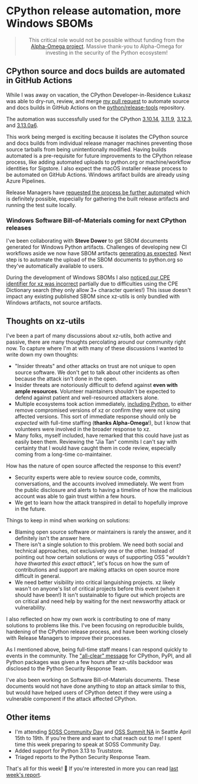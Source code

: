 # CPython release automation, more Windows SBOMs 

<blockquote>
  <center>This critical role would not be possible without funding from the <a href="https://alpha-omega.dev">Alpha-Omega project</a>. Massive thank-you to Alpha-Omega for investing in the security of the Python ecosystem!</center>
</blockquote>

## CPython source and docs builds are automated in GitHub Actions

While I was away on vacation, the CPython Developer-in-Residence Łukasz was able to dry-run, review, and merge
[my pull request](https://github.com/python/release-tools/pull/71)
to automate source and docs builds in GitHub Actions on
the [python/release-tools](https://github.com/python/release-tools) repository.

The automation was successfully used for the CPython [3.10.14](https://github.com/python/release-tools/actions/runs/8519755747), [3.11.9](https://github.com/python/release-tools/actions/runs/8350750234), [3.12.3](https://github.com/python/release-tools/actions/runs/8612609594), and [3.13.0a6](https://github.com/python/release-tools/actions/runs/8613852167).

This work being merged is exciting because it isolates the CPython
source and docs builds from individual release manager machines preventing those source
tarballs from being unintentionally modified. Having builds automated is a pre-requisite for
future improvements to the CPython release process, like adding automated uploads to python.org
or machine/workflow identities for Sigstore. I also expect the macOS
installer release process to be automated on GitHub Actions. Windows artifact builds are already using Azure Pipelines.

Release Managers have [requested the process be further automated](https://github.com/python/release-tools/issues/108)
which is definitely possible, especially for gathering the built release artifacts
and running the test suite locally.

### Windows Software Bill-of-Materials coming for next CPython releases

I've been collaborating with **Steve Dower** to get SBOM documents generated
for Windows Python artifacts. Challenges of developing new CI workflows aside
we now have SBOM artifacts [generating as expected](https://github.com/python/release-tools/pull/100#issuecomment-2046130399).
Next step is to automate the upload of the SBOM documents to python.org so they've
automatically available to users.

During the development of Windows SBOMs I also [noticed our CPE identifier for xz
was incorrect](https://github.com/python/cpython/pull/117656) partially due to difficulties
using the CPE Dictionary search (they only allow 3+ character queries!) This issue doesn't
impact any existing published SBOM since xz-utils is only bundled with Windows artifacts, not source artifacts.

## Thoughts on xz-utils

I've been a part of many discussions about xz-utils, both active and passive,
there are many thoughts percolating around our community right now. To capture
where I'm at with many of these discussions I wanted to write down my own thoughts:

* "Insider threats" and other attacks on trust are not unique to open source software.
  We don't get to talk about other incidents as often because the attack isn't done in the open.
* Insider threats are notoriously difficult to defend against **even with ample resources**.
  Volunteer maintainers shouldn't be expected to defend against patient and well-resourced attackers alone.
* Multiple ecosystems took action immediately, [including Python](https://discuss.python.org/t/cpython-pypi-and-many-python-packages-are-not-affected-by-the-backdoor-of-xz/49873),
  to either remove compromised versions of xz or confirm they were not using affected versions.
  This sort of immediate response should only be *expected* with full-time staffing (**thanks Alpha-Omega**!), but I know that volunteers were involved in the broader response to xz.
* Many folks, myself included, have remarked that this could have just as easily been them.
  Reviewing the "Jia Tan" commits I can't say with certainty that I would have caught them
  in code review, especially coming from a long-time co-maintainer.

How has the nature of open source affected the response to this event?

* Security experts were able to review source code, commits, conversations,
  and the accounts involved immediately. We went from the public disclosure and alerts to having a timeline
  of how the malicious account was able to gain trust within a few hours.
* We get to learn how the attack transpired in detail to hopefully improve in the future.

Things to keep in mind when working on solutions:

* Blaming open source software or maintainers is rarely the answer, and it definitely isn't the answer here.
* There isn't a single solution to this problem. We need both social and technical approaches, not exclusively one or the other.
  Instead of pointing out how certain solutions or ways of supporting OSS "*wouldn't have thwarted
  this exact attack*", let's focus on how the sum of contributions and support are
  making attacks on open source more difficult in general.
* We need better visibility into critical languishing projects. xz likely wasn't on anyone's list of critical projects before this event (when it should have been!) 
  It isn't sustainable to figure out which projects are on critical and need help
  by waiting for the next newsworthy attack or vulnerability.

I also reflected on how my own work is contributing to one of many solutions to problems like this.
I've been focusing on reproducible builds, hardening of the CPython release process, and have been
working closely with Release Managers to improve their processes.

As I mentioned above, being full-time staff means I can respond quickly to events in the community.
The ["all-clear" message](https://discuss.python.org/t/cpython-pypi-and-many-python-packages-are-not-affected-by-the-backdoor-of-xz/49873) for CPython, PyPI, and all Python packages was given a few hours after xz-utils
backdoor was disclosed to the Python Security Response Team.

I've also been working on Software Bill-of-Materials documents. These documents would not have done anything
to stop an attack similar to this, but would have helped users of CPython detect if they were using a vulnerable
component if the attack affected CPython.

## Other items

* I'm attending [SOSS Community Day](https://events.linuxfoundation.org/soss-community-day-north-america/) and [OSS Summit NA](https://events.linuxfoundation.org/open-source-summit-north-america/) in Seattle April 15th to 19th. If you're there
  and want to chat reach out to me! I spent time this week preparing to speak at SOSS Community Day.
* Added support for Python 3.13 to Truststore.
* Triaged reports to the Python Security Response Team.

That's all for this week! 👋 If you're interested in more you can read [last week's report](https://sethmlarson.dev/security-developer-in-residence-weekly-report-32).

